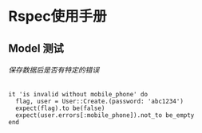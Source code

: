 # Rspec使用手册

## Model 测试

###### 保存数据后是否有特定的错误

    it 'is invalid without mobile_phone' do
      flag, user = User::Create.(password: 'abc1234')
      expect(flag).to be(false)
      expect(user.errors[:mobile_phone]).not_to be_empty
    end

